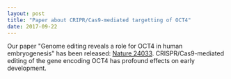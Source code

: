 ```yaml
---
layout: post
title: "Paper about CRIPR/Cas9-mediated targetting of OCT4"
date: 2017-09-22
---
```


Our paper "Genome editing reveals a role for OCT4 in human embryogenesis" has been released:
[Nature 24033](https://dx.doi.org/10.1038/nature24033).
CRISPR/Cas9-mediated editing of the gene encoding OCT4 has profound effects on early development.

